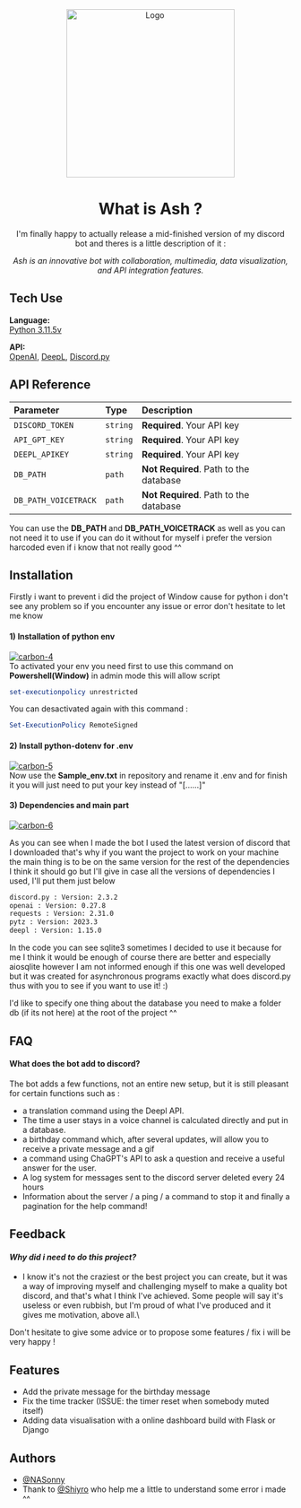 
<div style="text-align: center;">
  <img src="https://i.ibb.co/PDctz6K/Logo-Ash-Blanc.png" alt="Logo" width="300">
</div>


<div style="text-align: center;">
<h1>What is Ash ?</h1>
I'm finally happy to actually release a mid-finished version of my discord bot and theres is a little description of it :

*Ash is an innovative bot with collaboration, multimedia, data visualization, and API integration features.*
</div>

## Tech Use
**Language:** \
[Python 3.11.5v](https://www.python.org/downloads/release/python-3115/)

**API:** \
[OpenAI](https://openai.com/blog/openai-api),  [DeepL](https://www.deepl.com/fr/docs-api),  [Discord.py](https://pypi.org/project/discord.py/)

## API Reference


| Parameter | Type     | Description                |
| :-------- | :------- | :------------------------- |
| `DISCORD_TOKEN` | `string` | **Required**. Your API key |
| `API_GPT_KEY` | `string` | **Required**. Your API key |
| `DEEPL_APIKEY` | `string` | **Required**. Your API key |
| `DB_PATH` | `path` | **Not Required**. Path to the database |
| `DB_PATH_VOICETRACK` | `path` | **Not Required**. Path to the database |


You can use the **DB_PATH** and **DB_PATH_VOICETRACK**  as well as you can not need  it to use if you can do it without for myself i prefer the version
harcoded even if i know that not really good ^^

## Installation

Firstly i want to prevent i did the project of Window cause for python i don't see any problem so if you encounter any issue or error don't hesitate to let me know

####  1) Installation of python env 
<a href="https://imgbb.com/"><img src="https://i.ibb.co/PCCmRxN/carbon-4.png" alt="carbon-4" border="0"></a> \
To activated your env you need first to use this command on **Powershell(Window)** in admin mode this will allow script
```powershell
set-executionpolicy unrestricted
```
You can desactivated again with this command : 
```powershell
Set-ExecutionPolicy RemoteSigned
```

#### 2) Install python-dotenv for .env
<a href="https://imgbb.com/"><img src="https://i.ibb.co/BfbdDxw/carbon-5.png" alt="carbon-5" border="0"></a>\
Now use the **Sample_env.txt** in repository and rename it .env and for finish it you will just need to put your key instead of "[......]"


#### 3) Dependencies and main part 
<a href="https://imgbb.com/"><img src="https://i.ibb.co/cb6PJn3/carbon-6.png" alt="carbon-6" border="0"></a>

As you can see when I made the bot I used the latest version of discord that I downloaded that's why if you want the project to work on your machine the main thing is to be on the same version for the rest of the dependencies I think it should go but I'll give in case all the versions of dependencies I used, I'll put them just below 

```bash
discord.py : Version: 2.3.2
openai : Version: 0.27.8
requests : Version: 2.31.0
pytz : Version: 2023.3
deepl : Version: 1.15.0
```

In the code you can see sqlite3 sometimes 
I decided to use it because for me I think it would be enough of course there are better and especially aiosqlite however I am not informed enough if this one was well developed but it was created for asynchronous programs exactly what does discord.py 
thus with you to see if you want to use it! :)

I'd like to specify one thing about the database you need to make a folder db (if its not here) at the root of the project ^^ 

## FAQ

#### What does the bot add to discord?

The bot adds a few functions, not an entire new setup, but it is still pleasant for certain functions such as :
- a translation command using the Deepl API.
- The time a user stays in a voice channel is calculated directly and put in a database.
- a birthday command which, after several updates, will allow you to receive a private message and a gif
- a command using ChaGPT's API to ask a question and receive a useful answer for the user.
- A log system for messages sent to the discord server deleted every 24 hours 
- Information about the server / a ping / a command to stop it and finally a pagination for the help command!


## Feedback

  #### *Why did i need to do this project?*
  - I know it's not the craziest or the best project you can create, but it was a way of improving myself and challenging myself to make a quality bot discord, and that's what I think I've achieved. Some people will say it's useless or even rubbish, but I'm proud of what I've produced and it gives me motivation, above all.\
  
Don't hesitate to give some advice or to propose some features / fix i will be very happy !
## Features

  - Add the private message for the birthday message 
  - Fix the time tracker (ISSUE: the timer reset when somebody muted itself)
  - Adding data visualisation with a online dashboard build with Flask or Django 
  

## Authors

- [@NASonny](https://github.com/NASonny)
- Thank to [@Shiyro](https://github.com/Shiyro) who help me a little to understand some error i made ^^

